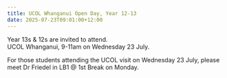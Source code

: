```yaml
---
title: UCOL Whanganui Open Day, Year 12-13
date: 2025-07-23T09:01:00+12:00
---
```

Year 13s & 12s are invited to attend.  
UCOL Whanganui, 9-11am on Wednesday 23 July. 

For those students attending the UCOL visit on Wednesday 23 July, please meet Dr Friedel in LB1 @ 1st Break on Monday. 


